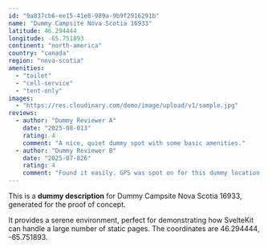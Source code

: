 ```yaml
---
id: "9a837cb6-ee15-41e8-989a-9b9f2916291b"
name: "Dummy Campsite Nova Scotia 16933"
latitude: 46.294444
longitude: -65.751893
continent: "north-america"
country: "canada"
region: "nova-scotia"
amenities:
  - "toilet"
  - "cell-service"
  - "tent-only"
images:
  - "https://res.cloudinary.com/demo/image/upload/v1/sample.jpg"
reviews:
  - author: "Dummy Reviewer A"
    date: "2025-08-013"
    rating: 4
    comment: "A nice, quiet dummy spot with some basic amenities."
  - author: "Dummy Reviewer B"
    date: "2025-07-026"
    rating: 4
    comment: "Found it easily. GPS was spot on for this dummy location."
---
```


This is a **dummy description** for Dummy Campsite Nova Scotia 16933, generated for the proof of concept.

It provides a serene environment, perfect for demonstrating how SvelteKit can handle a large number of static pages. The coordinates are 46.294444, -65.751893.
